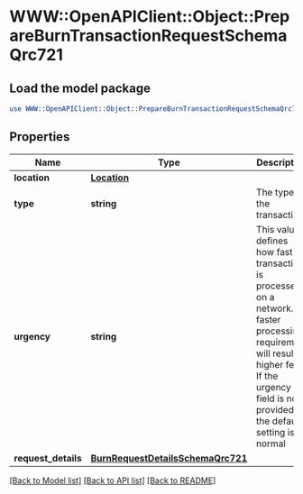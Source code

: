# WWW::OpenAPIClient::Object::PrepareBurnTransactionRequestSchemaQrc721

## Load the model package
```perl
use WWW::OpenAPIClient::Object::PrepareBurnTransactionRequestSchemaQrc721;
```

## Properties
Name | Type | Description | Notes
------------ | ------------- | ------------- | -------------
**location** | [**Location**](Location.md) |  | 
**type** | **string** | The type of the transaction | 
**urgency** | **string** | This value defines how fast a transaction is processed on a network. A faster processing requirement will result in higher fees. If the urgency field is not provided, the default setting is normal | 
**request_details** | [**BurnRequestDetailsSchemaQrc721**](BurnRequestDetailsSchemaQrc721.md) |  | [optional] 

[[Back to Model list]](../README.md#documentation-for-models) [[Back to API list]](../README.md#documentation-for-api-endpoints) [[Back to README]](../README.md)


